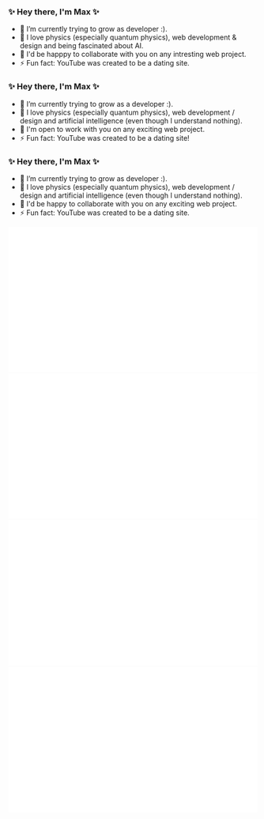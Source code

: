### ✨ Hey there, I'm Max ✨

- 🌱 I’m currently trying to grow as developer :).
- 💫 I love physics (especially quantum physics), web development & design and being fascinated about AI.
- 👯 I'd be happpy to collaborate with you on any intresting web project.
- ⚡ Fun fact: YouTube was created to be a dating site.


### ✨ Hey there, I'm Max ✨

- 🌱 I’m currently trying to grow as a developer :).
- 💫 I love physics (especially quantum physics), web development / design and artificial intelligence (even though I understand nothing).
- 👯 I'm open to work with you on any exciting web project.
- ⚡ Fun fact: YouTube was created to be a dating site!

### ✨ Hey there, I'm Max ✨

- 🌱 I’m currently trying to grow as developer :).
- 💫 I love physics (especially quantum physics), web development / design and artificial intelligence (even though I understand nothing).
- 👯 I'd be happy to collaborate with you on any exciting web project.
- ⚡ Fun fact: YouTube was created to be a dating site.

![](https://raw.githubusercontent.com/maxoehm/github-stats/master/generated/overview.svg#gh-dark-mode-only)
![](https://raw.githubusercontent.com/maxoehm/github-stats/master/generated/overview.svg#gh-light-mode-only) ![](https://raw.githubusercontent.com/maxoehm/github-stats/master/generated/languages.svg#gh-dark-mode-only)![](https://raw.githubusercontent.com/maxoehm/github-stats/master/generated/languages.svg#gh-light-mode-only)
